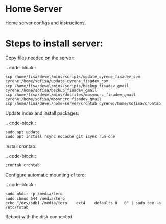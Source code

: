 # Home Server

Home server configs and instructions.

# Steps to install server:

Copy files needed on the server:

.. code-block::

    scp /home/fisa/devel/mios/scripts/update_cyrene_fisadev_com cyrene:/home/sofisa/update_cyrene_fisadev_com
    scp /home/fisa/devel/mios/scripts/backup_fisadev_gmail cyrene:/home/sofisa/backup_fisadev_gmail
    scp /home/fisa/devel/mios/dotfiles/mbsyncrc_fisadev_gmail cyrene:/home/sofisa/mbsyncrc_fisadev_gmail
    scp /home/fisa/devel/home-server/crontab cyrene:/home/sofisa/crontab


Update index and install packages:

.. code-block::

    sudo apt update
    sudo apt install rsync nocache git isync run-one


Install crontab:

.. code-block::

    crontab crontab


Configure automatic mounting of tero:

.. code-block::

    sudo mkdir -p /media/tero
    sudo chmod 544 /media/tero
    echo "/dev/sdb1 /media/tero    ext4    defaults 0   0" | sudo tee -a /etc/fstab

Reboot with the disk connected.
